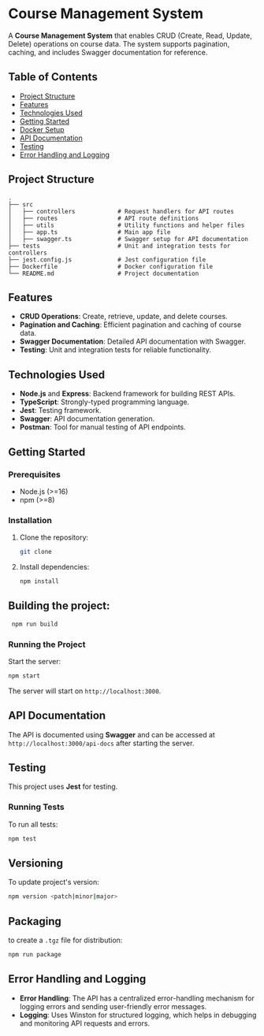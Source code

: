 
# Course Management System

A **Course Management System** that enables CRUD (Create, Read, Update, Delete) operations on course data. The system supports pagination, caching, and includes Swagger documentation for reference.

## Table of Contents
- [Project Structure](#project-structure)
- [Features](#features)
- [Technologies Used](#technologies-used)
- [Getting Started](#getting-started)
- [Docker Setup](#docker-setup)
- [API Documentation](#api-documentation)
- [Testing](#testing)
- [Error Handling and Logging](#error-handling-and-logging)

## Project Structure

```
.
├── src
│   ├── controllers            # Request handlers for API routes
│   ├── routes                 # API route definitions
│   ├── utils                  # Utility functions and helper files
│   ├── app.ts                 # Main app file
│   ├── swagger.ts             # Swagger setup for API documentation
├── tests                      # Unit and integration tests for controllers
├── jest.config.js             # Jest configuration file
├── Dockerfile                 # Docker configuration file
└── README.md                  # Project documentation
```

## Features

- **CRUD Operations**: Create, retrieve, update, and delete courses.
- **Pagination and Caching**: Efficient pagination and caching of course data.
- **Swagger Documentation**: Detailed API documentation with Swagger.
- **Testing**: Unit and integration tests for reliable functionality.

## Technologies Used

- **Node.js** and **Express**: Backend framework for building REST APIs.
- **TypeScript**: Strongly-typed programming language.
- **Jest**: Testing framework.
- **Swagger**: API documentation generation.
- **Postman**: Tool for manual testing of API endpoints.

## Getting Started

### Prerequisites
- Node.js (>=16)
- npm (>=8)

### Installation
1. Clone the repository:
   ```bash
   git clone 
   ```

2. Install dependencies:
   ```bash
   npm install
   ```
## Building the project:
  ```bash
   npm run build
   ```

### Running the Project
Start the server:
```bash
npm start
```

The server will start on `http://localhost:3000`.

## API Documentation

The API is documented using **Swagger** and can be accessed at `http://localhost:3000/api-docs` after starting the server.

## Testing

This project uses **Jest** for testing.

### Running Tests
To run all tests:
```bash
npm test
```
## Versioning
To update project's version:
```bash
npm version <patch|minor|major> 
```
## Packaging
to create a `.tgz` file for distribution:
```bash
npm run package
```


## Error Handling and Logging

- **Error Handling**: The API has a centralized error-handling mechanism for logging errors and sending user-friendly error messages.
- **Logging**: Uses Winston for structured logging, which helps in debugging and monitoring API requests and errors.

